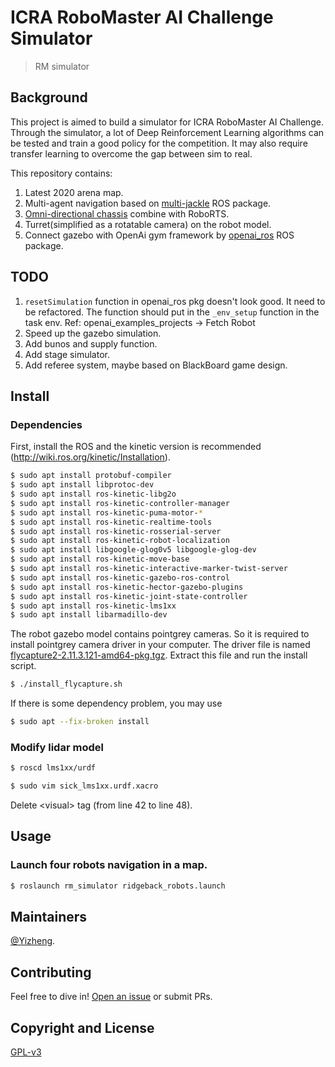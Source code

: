 # ICRA RoboMaster AI Challenge Simulator


> RM simulator 

## Background

This project is aimed to build a simulator for ICRA RoboMaster AI Challenge. Through the simulator, a lot of Deep Reinforcement Learning algorithms can be tested and train a good policy for the competition. It may also require transfer learning to overcome the gap between sim to real.


This repository contains:


1. Latest 2020 arena map.
1. Multi-agent navigation based on [multi-jackle](https://github.com/NicksSimulationsROS/multi_jackal) ROS package.
2. [Omni-directional chassis](https://github.com/ridgeback/ridgeback_simulator) combine with RoboRTS.
2. Turret(simplified as a rotatable camera) on the robot model.
2. Connect gazebo with OpenAi gym framework by [openai_ros](http://wiki.ros.org/openai_ros) ROS package.

## TODO
1. ```resetSimulation``` function in openai_ros pkg doesn't look good. It need to be refactored. The function should put in the ```_env_setup``` function in the task env. Ref: openai_examples_projects -> Fetch Robot 
2. Speed up the gazebo simulation. 
3. Add bunos and supply function.
4. Add stage simulator.
5. Add referee system, maybe based on BlackBoard game design.

## Install
### Dependencies
First, install the ROS and the kinetic version is recommended (http://wiki.ros.org/kinetic/Installation).

```sh
$ sudo apt install protobuf-compiler
$ sudo apt install libprotoc-dev
$ sudo apt install ros-kinetic-libg2o
$ sudo apt install ros-kinetic-controller-manager
$ sudo apt install ros-kinetic-puma-motor-*
$ sudo apt install ros-kinetic-realtime-tools 
$ sudo apt install ros-kinetic-rosserial-server
$ sudo apt install ros-kinetic-robot-localization
$ sudo apt install libgoogle-glog0v5 libgoogle-glog-dev
$ sudo apt install ros-kinetic-move-base
$ sudo apt install ros-kinetic-interactive-marker-twist-server
$ sudo apt install ros-kinetic-gazebo-ros-control
$ sudo apt install ros-kinetic-hector-gazebo-plugins 
$ sudo apt install ros-kinetic-joint-state-controller 
$ sudo apt install ros-kinetic-lms1xx
$ sudo apt install libarmadillo-dev
```

The robot gazebo model contains pointgrey cameras. So it is required to install pointgrey camera driver in your computer. The driver file is named [flycapture2-2.11.3.121-amd64-pkg.tgz](https://github.com/Privilger/rm_ws/blob/master/flycapture2-2.11.3.121-amd64-pkg.tgz). Extract this file and run the install script.

```sh
$ ./install_flycapture.sh
```
If there is some dependency problem, you may use
```sh
$ sudo apt --fix-broken install
```

### Modify lidar model
```sh
$ roscd lms1xx/urdf

$ sudo vim sick_lms1xx.urdf.xacro
```
Delete \<visual> tag (from line 42 to line 48).

## Usage
### Launch four robots navigation in a map.
```sh
$ roslaunch rm_simulator ridgeback_robots.launch
```



## Maintainers

[@Yizheng](https://github.com/Privilger).

## Contributing

Feel free to dive in! [Open an issue](https://github.com/Privilger/rm_ws/issues/new) or submit PRs.

<!-- ### Contributors

This project exists thanks to all the people who contribute. 
<a href="graphs/contributors"><img src="https://opencollective.com/standard-readme/contributors.svg?width=890&button=false" /></a> -->


## Copyright and License

[GPL-v3](LICENSE)
